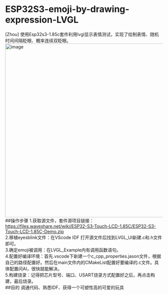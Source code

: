 # ESP32S3-emoji-by-drawing-expression-LVGL
[Zhou]
使用Esp32s3-1.85c套件利用lvgl显示表情测试，实现了绘制表情、随机时间间隔眨眼、概率连续双眨眼。<br>
<img width="510" height="556" alt="image" src="https://github.com/user-attachments/assets/417b158c-1191-4be2-9f00-189ab3d1d77d" /><br>
##操作步骤
1.获取源文件，套件源项目链接：https://files.waveshare.net/wiki/ESP32-S3-Touch-LCD-1.85C/ESP32-S3-Touch-LCD-1.85C-Demo.zip<br>
2.移植eyesblink文件：在VScode IDF 打开源文件后找到LVGL_UI新建.c和.h文件即可。<br>
3.确定emoji被调用：在LVGL_Example内有调用函数语句。<br>
4.配置好编译环境：首先.vscode下新建一个c_cpp_properties.jason文件，根据自己的路径配置好。然后在main文件内的CMakeList配置好要编译的.c文件。具体配置问AI，很快就能解决。<br>
5.构建烧录：记得把芯片型号、端口、USART烧录方式配置好之后，再点击构建，最后烧录。<br>
##目的
调通代码、熟悉IDF、获得一个可塑性高的可爱的玩具<br>
